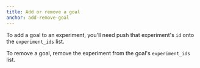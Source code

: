 ```yaml
---
title: Add or remove a goal
anchor: add-remove-goal
---
```


To add a goal to an experiment, you'll need push that experiment's `id` onto the `experiment_ids` list.

To remove a goal, remove the experiment from the goal's `experiment_ids` list.